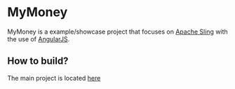 MyMoney
=======

MyMoney is a example/showcase project that focuses on [Apache Sling](http://sling.apache.org/) with the use of [AngularJS](https://angularjs.org/).

How to build?
-------------
The main project is located [here](/mymoney)
